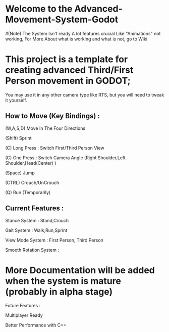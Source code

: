 # Welcome to the Advanced-Movement-System-Godot

#(Note) The System Isn't ready A lot features crucial Like "Animations" not working, For More About what is working and what is not, go to Wiki  

# This project is a template for creating advanced Third/First Person movement in GODOT;
You may use it in any other camera type like RTS, but you will need to tweak it yourself.

## How to Move (Key Bindings) :

(W,A,S,D) Move In The Four Directions

(Shift) Sprint


(C) Long Press : Switch First/Third Person View

(C) One Press : Switch Camera Angle (Right Shoulder,Left Shoulder,Head(Center) )


(Space) Jump

(CTRL) Crouch/UnCrouch

(Q) Run (Temporarily)



## Current Features :

Stance System : Stand,Crouch

Gait System : Walk,Run,Sprint

View Mode System : First Person, Third Person

Smooth Rotation System :



# More Documentation will be added when the system is mature (probably in alpha stage)






Future Features :

Multiplayer Ready

Better Performance with C++

